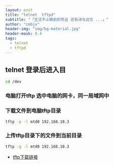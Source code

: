 ```yaml
---
layout: post
title: "telnet  tftpd"
subtitle: "「生活不止眼前的苟且 还有诗与远方 ...」"
author: "cmbjx"
header-img: "img/bg-material.jpg"
header-mask: 0.4
tags:
  - telnet
  - tftpd
---
```


## telnet 登录后进入目

```bash
cd /dev
```

### 电脑打开tftp 选中电脑的网卡，同一局域网中

### 下载文件到电脑tftp目录

```bash
tftp -p -l mtd0 192.168.10.3
```

### 上传tftp目录下的文件到当前目录

```bash
tftp -g -l mtd0 192.168.10.3
```

- [tftp下载链接][1]


  [1]: https://wwi.lanzoup.com/i65rh1xe1rda
